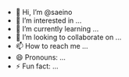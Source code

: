- 👋 Hi, I’m @saeino
- 👀 I’m interested in ...
- 🌱 I’m currently learning ...
- 💞️ I’m looking to collaborate on ...
- 📫 How to reach me ...
- 😄 Pronouns: ...
- ⚡ Fun fact: ...

<!---
saeino/saeino is a ✨ special ✨ repository because its `README.md` (this file) appears on your GitHub profile.
You can click the Preview link to take a look at your changes.
--->

